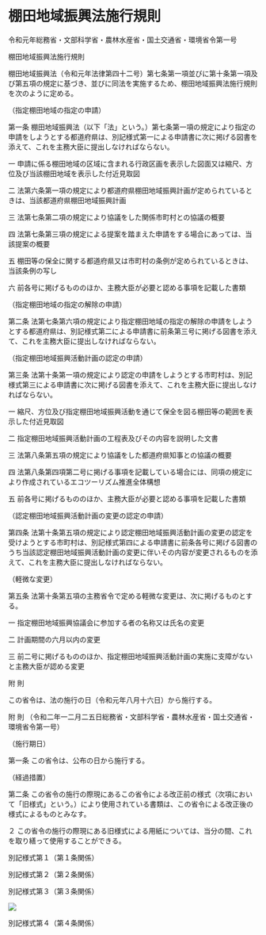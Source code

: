 # 棚田地域振興法施行規則

令和元年総務省・文部科学省・農林水産省・国土交通省・環境省令第一号

棚田地域振興法施行規則

棚田地域振興法（令和元年法律第四十二号）第七条第一項並びに第十条第一項及び第五項の規定に基づき、並びに同法を実施するため、棚田地域振興法施行規則を次のように定める。

（指定棚田地域の指定の申請）

第一条 棚田地域振興法（以下「法」という。）第七条第一項の規定により指定の申請をしようとする都道府県は、別記様式第一による申請書に次に掲げる図書を添えて、これを主務大臣に提出しなければならない。

一 申請に係る棚田地域の区域に含まれる行政区画を表示した図面又は縮尺、方位及び当該棚田地域を表示した付近見取図

二 法第六条第一項の規定により都道府県棚田地域振興計画が定められているときは、当該都道府県棚田地域振興計画

三 法第七条第二項の規定により協議をした関係市町村との協議の概要

四 法第七条第三項の規定による提案を踏まえた申請をする場合にあっては、当該提案の概要

五 棚田等の保全に関する都道府県又は市町村の条例が定められているときは、当該条例の写し

六 前各号に掲げるもののほか、主務大臣が必要と認める事項を記載した書類

（指定棚田地域の指定の解除の申請）

第二条 法第七条第六項の規定により指定棚田地域の指定の解除の申請をしようとする都道府県は、別記様式第二による申請書に前条第三号に掲げる図書を添えて、これを主務大臣に提出しなければならない。

（指定棚田地域振興活動計画の認定の申請）

第三条 法第十条第一項の規定により認定の申請をしようとする市町村は、別記様式第三による申請書に次に掲げる図書を添えて、これを主務大臣に提出しなければならない。

一 縮尺、方位及び指定棚田地域振興活動を通じて保全を図る棚田等の範囲を表示した付近見取図

二 指定棚田地域振興活動計画の工程表及びその内容を説明した文書

三 法第八条第五項の規定により協議をした都道府県知事との協議の概要

四 法第八条第四項第二号に掲げる事項を記載している場合には、同項の規定により作成されているエコツーリズム推進全体構想

五 前各号に掲げるもののほか、主務大臣が必要と認める事項を記載した書類

（認定棚田地域振興活動計画の変更の認定の申請）

第四条 法第十条第五項の規定により認定棚田地域振興活動計画の変更の認定を受けようとする市町村は、別記様式第四による申請書に前条各号に掲げる図書のうち当該認定棚田地域振興活動計画の変更に伴いその内容が変更されるものを添えて、これを主務大臣に提出しなければならない。

（軽微な変更）

第五条 法第十条第五項の主務省令で定める軽微な変更は、次に掲げるものとする。

一 指定棚田地域振興協議会に参加する者の名称又は氏名の変更

二 計画期間の六月以内の変更

三 前二号に掲げるもののほか、指定棚田地域振興活動計画の実施に支障がないと主務大臣が認める変更

附 則

この省令は、法の施行の日（令和元年八月十六日）から施行する。

附 則 （令和二年一二月二五日総務省・文部科学省・農林水産省・国土交通省・環境省令第一号）

（施行期日）

第一条 この省令は、公布の日から施行する。

（経過措置）

第二条 この省令の施行の際現にあるこの省令による改正前の様式（次項において「旧様式」という。）により使用されている書類は、この省令による改正後の様式によるものとみなす。

２ この省令の施行の際現にある旧様式による用紙については、当分の間、これを取り繕って使用することができる。

別記様式第１（第１条関係）

[](/./pict/R01F110200170160180001_2105311605_001.pdf)

別記様式第２（第２条関係）

[](/./pict/R01F110200170160180001_2105311605_002.pdf)

別記様式第３（第３条関係）

[](/./pict/R01F110200170160180001_2105311605_003.pdf)

![](/./pict/R01F110200170160180001_2105311605_004.jpg)

別記様式第４（第４条関係）

[](/./pict/R01F110200170160180001_2105311605_005.pdf)
